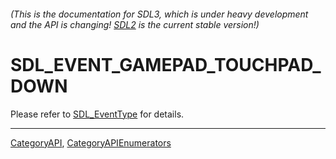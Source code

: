 ###### (This is the documentation for SDL3, which is under heavy development and the API is changing! [SDL2](https://wiki.libsdl.org/SDL2/) is the current stable version!)
# SDL_EVENT_GAMEPAD_TOUCHPAD_DOWN

Please refer to [SDL_EventType](SDL_EventType) for details.

----
[CategoryAPI](CategoryAPI), [CategoryAPIEnumerators](CategoryAPIEnumerators)

